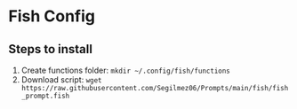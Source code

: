 # Fish Config

## Steps to install
1) Create functions folder: `mkdir ~/.config/fish/functions`
2) Download script: `wget https://raw.githubusercontent.com/Segilmez06/Prompts/main/fish/fish_prompt.fish`
